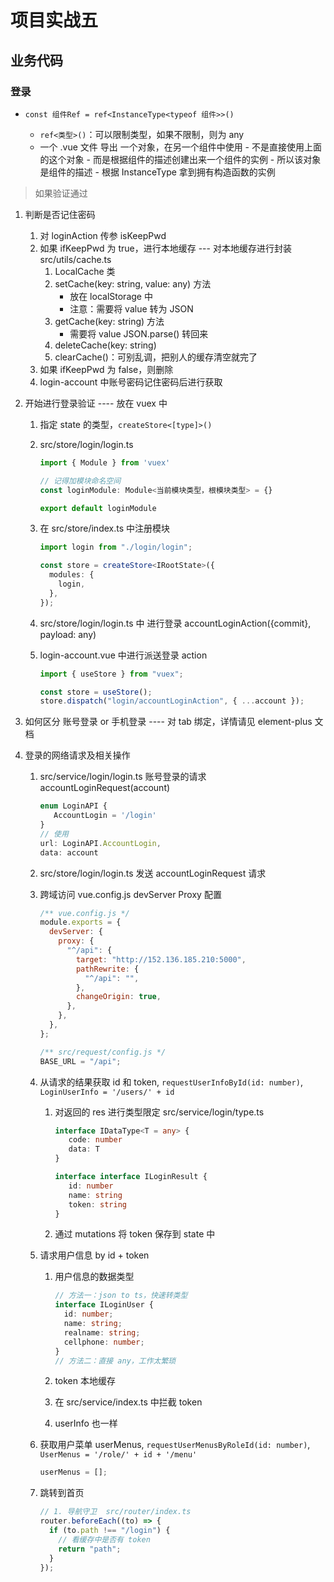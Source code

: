 <!--
 * @Author: East
 * @Date: 2021-11-30 15:15:24
 * @LastEditTime: 2021-12-01 16:44:49
 * @LastEditors: Please set LastEditors
 * @Description: 项目实战五
 * @FilePath: \forGreaterGood\vue3\35-项目实战.md
-->

# 项目实战五

## 业务代码

### 登录

- `const 组件Ref = ref<InstanceType<typeof 组件>>()`

  - `ref<类型>()`：可以限制类型，如果不限制，则为 any
  - 一个 .vue 文件 导出 一个对象，在另一个组件中使用 - 不是直接使用上面的这个对象 - 而是根据组件的描述创建出来一个组件的实例 - 所以该对象是组件的描述 - 根据 InstanceType 拿到拥有构造函数的实例

> 如果验证通过

1. 判断是否记住密码
   1. 对 loginAction 传参 isKeepPwd
   2. 如果 ifKeepPwd 为 true，进行本地缓存 --- 对本地缓存进行封装 src/utils/cache.ts
      1. LocalCache 类
      2. setCache(key: string, value: any) 方法
         - 放在 localStorage 中
         - 注意：需要将 value 转为 JSON
      3. getCache(key: string) 方法
         - 需要将 value JSON.parse() 转回来
      4. deleteCache(key: string)
      5. clearCache()：可别乱调，把别人的缓存清空就完了
   3. 如果 ifKeepPwd 为 false，则删除
   4. login-account 中账号密码记住密码后进行获取
2. 开始进行登录验证 ---- 放在 vuex 中

   1. 指定 state 的类型，`createStore<[type]>()`
   2. src/store/login/login.ts

      ```ts
      import { Module } from 'vuex'

      // 记得加模块命名空间
      const loginModule: Module<当前模块类型，根模块类型> = {}

      export default loginModule
      ```

   3. 在 src/store/index.ts 中注册模块

      ```ts
      import login from "./login/login";

      const store = createStore<IRootState>({
        modules: {
          login,
        },
      });
      ```

   4. src/store/login/login.ts 中 进行登录 accountLoginAction({commit}, payload: any)
   5. login-account.vue 中进行派送登录 action

      ```ts
      import { useStore } from "vuex";

      const store = useStore();
      store.dispatch("login/accountLoginAction", { ...account });
      ```

3. 如何区分 账号登录 or 手机登录 ---- 对 tab 绑定，详情请见 element-plus 文档
4. 登录的网络请求及相关操作

   1. src/service/login/login.ts 账号登录的请求 accountLoginRequest(account)

      ```ts
      enum LoginAPI {
         AccountLogin = '/login'
      }
      // 使用
      url: LoginAPI.AccountLogin,
      data: account
      ```

   2. src/store/login/login.ts 发送 accountLoginRequest 请求
   3. 跨域访问 vue.config.js devServer Proxy 配置

      ```js
      /** vue.config.js */
      module.exports = {
        devServer: {
          proxy: {
            "^/api": {
              target: "http://152.136.185.210:5000",
              pathRewrite: {
                "^/api": "",
              },
              changeOrigin: true,
            },
          },
        },
      };

      /** src/request/config.js */
      BASE_URL = "/api";
      ```

   4. 从请求的结果获取 id 和 token, `requestUserInfoById(id: number)`, `LoginUserInfo = '/users/' + id`

      1. 对返回的 res 进行类型限定 src/service/login/type.ts

         ```ts
         interface IDataType<T = any> {
            code: number
            data: T
         }

         interface interface ILoginResult {
            id: number
            name: string
            token: string
         }
         ```

      2. 通过 mutations 将 token 保存到 state 中

   5. 请求用户信息 by id + token

      1. 用户信息的数据类型

         ```ts
         // 方法一：json to ts，快速转类型
         interface ILoginUser {
           id: number;
           name: string;
           realname: string;
           cellphone: number;
         }
         // 方法二：直接 any，工作太繁琐
         ```

      2. token 本地缓存
      3. 在 src/service/index.ts 中拦截 token
      4. userInfo 也一样

   6. 获取用户菜单 userMenus, `requestUserMenusByRoleId(id: number)`, `UserMenus = '/role/' + id + '/menu'`
      ```ts
      userMenus = [];
      ```
   7. 跳转到首页

      ```ts
      // 1. 导航守卫  src/router/index.ts
      router.beforeEach((to) => {
        if (to.path !== "/login") {
          // 看缓存中是否有 token
          return "path";
        }
      });
      ```
